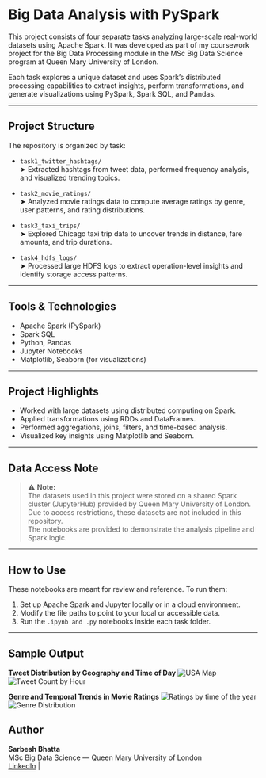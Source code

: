# Big Data Analysis with PySpark

This project consists of four separate tasks analyzing large-scale real-world datasets using Apache Spark. It was developed as part of my coursework project for the Big Data Processing module in the MSc Big Data Science program at Queen Mary University of London.

Each task explores a unique dataset and uses Spark’s distributed processing capabilities to extract insights, perform transformations, and generate visualizations using PySpark, Spark SQL, and Pandas.

---

##  Project Structure

The repository is organized by task:

- `task1_twitter_hashtags/`  
  ➤ Extracted hashtags from tweet data, performed frequency analysis, and visualized trending topics.

- `task2_movie_ratings/`  
  ➤ Analyzed movie ratings data to compute average ratings by genre, user patterns, and rating distributions.

- `task3_taxi_trips/`  
  ➤ Explored Chicago taxi trip data to uncover trends in distance, fare amounts, and trip durations.

- `task4_hdfs_logs/`  
  ➤ Processed large HDFS logs to extract operation-level insights and identify storage access patterns.

---

##  Tools & Technologies

- Apache Spark (PySpark)
- Spark SQL
- Python, Pandas
- Jupyter Notebooks
- Matplotlib, Seaborn (for visualizations)

---

##  Project Highlights

- Worked with large datasets using distributed computing on Spark.
- Applied transformations using RDDs and DataFrames.
- Performed aggregations, joins, filters, and time-based analysis.
- Visualized key insights using Matplotlib and Seaborn.

---

##  Data Access Note

> ⚠️ **Note:**  
The datasets used in this project were stored on a shared Spark cluster (JupyterHub) provided by Queen Mary University of London. Due to access restrictions, these datasets are not included in this repository.  
The notebooks are provided to demonstrate the analysis pipeline and Spark logic.

---

##  How to Use

These notebooks are meant for review and reference. To run them:
1. Set up Apache Spark and Jupyter locally or in a cloud environment.
2. Modify the file paths to point to your local or accessible data.
3. Run the `.ipynb and .py` notebooks inside each task folder.

---



## Sample Output
**Tweet Distribution by Geography and Time of Day**
 ![USA Map](https://github.com/user-attachments/assets/7eceb92c-c4c8-40c9-a85e-0597eced86fc)
 ![Tweet Count by Hour](https://github.com/user-attachments/assets/047581b7-e688-409b-940c-3cada0347516)

 **Genre and Temporal Trends in Movie Ratings**
 ![Ratings by time of the year](https://github.com/user-attachments/assets/9500c6f2-7613-4b5a-9573-952fce5636d0)
 ![Genre Distribution](https://github.com/user-attachments/assets/2cf3048c-d739-4d46-855f-6dae9b221a45)

 

##  Author

**Sarbesh Bhatta**  
MSc Big Data Science — Queen Mary University of London  
[LinkedIn](https://www.linkedin.com/in/sarbeshb7) | 
